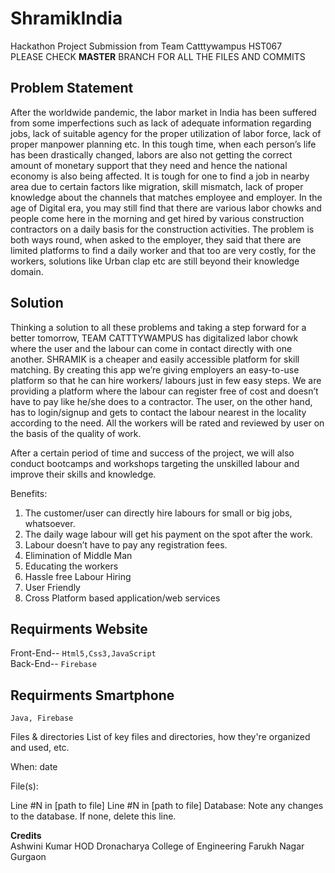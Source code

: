 # ShramikIndia
Hackathon Project Submission from Team Catttywampus HST067 <br>
PLEASE CHECK **MASTER** BRANCH FOR ALL THE FILES AND COMMITS


## Problem Statement
After the worldwide pandemic, the labor market in India has been suffered from some imperfections such as lack of adequate information regarding jobs, lack of suitable agency for the proper utilization of labor force, lack of proper manpower planning etc. In this tough time, when each person’s life has been drastically changed, labors are also not getting the correct amount of monetary support that they need and hence the national economy is also being affected. 
It is tough for one to find a job in nearby area due to certain factors like migration, skill mismatch, lack of proper knowledge about the channels that matches employee and employer. In the age of Digital era, you may still find that there are various labor chowks and people come here in the morning and get hired by various construction contractors on a daily basis for the construction activities. The problem is both ways round, when asked to the employer, they said that there are limited platforms to find a daily worker and that too are very costly, for the workers, solutions like Urban clap etc are still beyond their knowledge domain.



## Solution
Thinking a solution to all these problems and taking a step forward for a better tomorrow, TEAM CATTTYWAMPUS has digitalized labor chowk where the user and the labour can come in contact directly with one another. 
SHRAMIK is a cheaper and easily accessible platform for skill matching. By creating this app we’re giving employers an easy-to-use platform so that he can hire workers/ labours just in few easy steps.
We are providing a platform where the labour can register free of cost and doesn’t have to pay like he/she does to a contractor. The user, on the other hand, has to login/signup and gets to contact the labour nearest in the locality according to the need. All the workers will be rated and reviewed by user on the basis of the quality of work.

After a certain period of time and success of the project, we will also conduct bootcamps and workshops targeting the unskilled labour and improve their skills and knowledge.

Benefits:
1.	The customer/user can directly hire labours for small or big jobs, whatsoever.
2.	The daily wage labour will get his payment on the spot after the work.
3.	Labour doesn’t have to pay any registration fees.
4.	Elimination of Middle Man
5.	Educating the workers 
6.	Hassle free Labour Hiring 
7.	User Friendly 
8.	Cross Platform based application/web services 

## Requirments Website

Front-End-- `Html5,Css3,JavaScript` <br>
Back-End-- `Firebase`

## Requirments Smartphone

`Java, Firebase` 

Files & directories
List of key files and directories, how they're organized and used, etc.

When: date

File(s):

Line #N in [path to file]
Line #N in [path to file]
Database: Note any changes to the database. If none, delete this line.

**Credits** <br>
Ashwini Kumar HOD Dronacharya College of Engineering Farukh Nagar Gurgaon 


